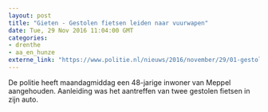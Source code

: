 ```yaml
---
layout: post
title: "Gieten - Gestolen fietsen leiden naar vuurwapen"
date: Tue, 29 Nov 2016 11:04:00 GMT
categories: 
- drenthe 
- aa_en_hunze 
externe_link: "https://www.politie.nl/nieuws/2016/november/29/01-gestolen-fietsen-leiden-naar-vuurwapen.html"
---
```


De politie heeft maandagmiddag een 48-jarige inwoner van Meppel aangehouden. Aanleiding was het aantreffen van twee gestolen fietsen in zijn auto.

